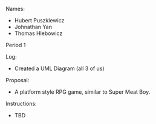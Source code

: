 Names:
- Hubert Puszklewicz
- Johnathan Yan
- Thomas Hlebowicz

Period 1

Log:
- Created a UML Diagram (all 3 of us)

Proposal:
- A platform style RPG game, similar to Super Meat Boy.

Instructions:
- TBD
